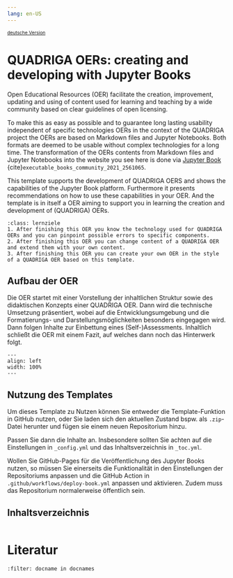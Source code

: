 ```yaml
---
lang: en-US
---
```


<a href="../de/einleitung.html"><span style="font-size: 8pt">deutsche Version</span></a>

# QUADRIGA OERs: creating and developing with Jupyter Books
Open Educational Resources (OER) facilitate the creation, improvement, updating and using of content used for learning and teaching by a wide community based on clear guidelines of open licensing.

To make this as easy as possible and to guarantee long lasting usability independent of specific technologies OERs in the context of the QUADRIGA project the OERs are based on Markdown files and Jupyter Notebooks. Both formats are deemed to be usable without complex technologies for a long time. The transformation of the OERs contents from Markdown files and Jupyter Notebooks into the website you see here is done via [Jupyter Book](https://jupyterbook.org) {cite}`executable_books_community_2021_2561065`.

This template supports the development of QUADRIGA OERS and shows the capabilities of the Jupyter Book platform. Furthermore it presents recommendations on how to use these capabilities in your OER. And the template is in itself a OER aiming to support you in learning the creation and development of (QUADRIGA) OERs.

```{admonition} learning objectives
:class: lernziele
1. After finishing this OER you know the technology used for QUADRIGA OERs and you can pinpoint possible errors to specific components.
2. After finishing this OER you can change content of a QUADRIGA OER and extend them with your own content.
3. After finishing this OER you can create your own OER in the style of a QUADRIGA OER based on this template.
```
## Aufbau der OER
Die OER startet mit einer Vorstellung der inhaltlichen Struktur sowie des didaktischen Konzepts einer QUADRIGA OER. Dann wird die technische Umsetzung präsentiert, wobei auf die Entwicklungsumgebung und die Formatierungs- und Darstellungsmöglichkeiten besonders eingegagen wird. Dann folgen Inhalte zur Einbettung eines (Self-)Assessments. Inhaltlich schließt die OER mit einem Fazit, auf welches dann noch das Hinterwerk folgt.

```{figure} ../assets/intro/Aufbau_der_OER.svg
---
align: left
width: 100%
---
```

## Nutzung des Templates

Um dieses Template zu Nutzen können Sie entweder die Template-Funktion in GitHub nutzen, oder Sie laden sich den aktuellen Zustand bspw. als `.zip`-Datei herunter und fügen sie einem neuen Repositorium hinzu.

Passen Sie dann die Inhalte an. Insbesondere sollten Sie achten auf die Einstellungen in `_config.yml` und das Inhaltsverzeichnis in `_toc.yml`.

Wollen Sie GitHub-Pages für die Veröffentlichung des Jupyter Books nutzen, so müssen Sie einerseits die Funktionalität in den Einstellungen der Repositoriums anpassen und die GitHub Action in `.github/workflows/deploy-book.yml` anpassen und aktivieren. Zudem muss das Repositorium normalerweise öffentlich sein.

## Inhaltsverzeichnis

```{tableofcontents}
```

# Literatur
```{bibliography}
:filter: docname in docnames
```